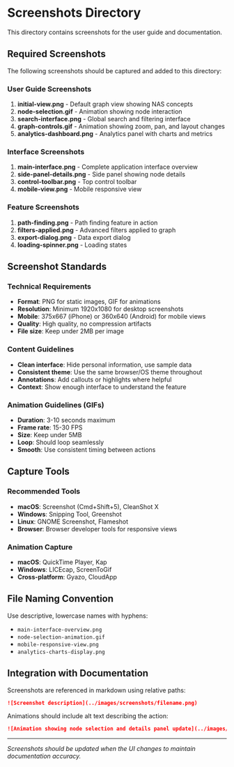 # Screenshots Directory

This directory contains screenshots for the user guide and documentation.

## Required Screenshots

The following screenshots should be captured and added to this directory:

### User Guide Screenshots
1. **initial-view.png** - Default graph view showing NAS concepts
2. **node-selection.gif** - Animation showing node interaction
3. **search-interface.png** - Global search and filtering interface
4. **graph-controls.gif** - Animation showing zoom, pan, and layout changes
5. **analytics-dashboard.png** - Analytics panel with charts and metrics

### Interface Screenshots
1. **main-interface.png** - Complete application interface overview
2. **side-panel-details.png** - Side panel showing node details
3. **control-toolbar.png** - Top control toolbar
4. **mobile-view.png** - Mobile responsive view

### Feature Screenshots
1. **path-finding.png** - Path finding feature in action
2. **filters-applied.png** - Advanced filters applied to graph
3. **export-dialog.png** - Data export dialog
4. **loading-spinner.png** - Loading states

## Screenshot Standards

### Technical Requirements
- **Format**: PNG for static images, GIF for animations
- **Resolution**: Minimum 1920x1080 for desktop screenshots
- **Mobile**: 375x667 (iPhone) or 360x640 (Android) for mobile views
- **Quality**: High quality, no compression artifacts
- **File size**: Keep under 2MB per image

### Content Guidelines
- **Clean interface**: Hide personal information, use sample data
- **Consistent theme**: Use the same browser/OS theme throughout
- **Annotations**: Add callouts or highlights where helpful
- **Context**: Show enough interface to understand the feature

### Animation Guidelines (GIFs)
- **Duration**: 3-10 seconds maximum
- **Frame rate**: 15-30 FPS
- **Size**: Keep under 5MB
- **Loop**: Should loop seamlessly
- **Smooth**: Use consistent timing between actions

## Capture Tools

### Recommended Tools
- **macOS**: Screenshot (Cmd+Shift+5), CleanShot X
- **Windows**: Snipping Tool, Greenshot
- **Linux**: GNOME Screenshot, Flameshot
- **Browser**: Browser developer tools for responsive views

### Animation Capture
- **macOS**: QuickTime Player, Kap
- **Windows**: LICEcap, ScreenToGif  
- **Cross-platform**: Gyazo, CloudApp

## File Naming Convention

Use descriptive, lowercase names with hyphens:
- `main-interface-overview.png`
- `node-selection-animation.gif`
- `mobile-responsive-view.png`
- `analytics-charts-display.png`

## Integration with Documentation

Screenshots are referenced in markdown using relative paths:
```markdown
![Screenshot description](../images/screenshots/filename.png)
```

Animations should include alt text describing the action:
```markdown
![Animation showing node selection and details panel update](../images/screenshots/node-selection.gif)
```

---

*Screenshots should be updated when the UI changes to maintain documentation accuracy.*
